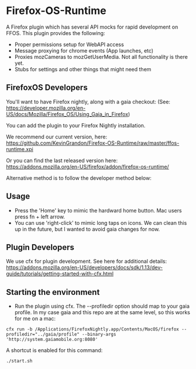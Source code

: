 Firefox-OS-Runtime
==================

A Firefox plugin which has several API mocks for rapid development on FFOS. This plugin provides the following:

* Proper permissions setup for WebAPI access
* Message proxying for chrome events (App launches, etc)
* Proxies mozCameras to mozGetUserMedia. Not all functionality is there yet.
* Stubs for settings and other things that might need them


FirefoxOS Developers
-------------
You'll want to have Firefox nightly, along with a gaia checkout: (See: https://developer.mozilla.org/en-US/docs/Mozilla/Firefox_OS/Using_Gaia_in_Firefox)

You can add the plugin to your Firefox Nightly installation.

We recommend our current version, here: https://github.com/KevinGrandon/Firefox-OS-Runtime/raw/master/ffos-runtime.xpi

Or you can find the last released version here: https://addons.mozilla.org/en-US/firefox/addon/firefox-os-runtime/

Alternative method is to follow the developer method below:


Usage
-------------
* Press the 'Home' key to mimic the hardward home button. Mac users press fn + left arrow.
* You can use 'right-click' to mimic long taps on icons. We can clean this up in the future, but I wanted to avoid gaia changes for now.

Plugin Developers
-------------
We use cfx for plugin development. See here for additional details: https://addons.mozilla.org/en-US/developers/docs/sdk/1.13/dev-guide/tutorials/getting-started-with-cfx.html

Starting the environment
-------------
- Run the plugin using cfx. The --profiledir option should map to your gaia profile. In my case gaia and this repo are at the same level, so this works for me on a mac:
```
cfx run -b /Applications/FirefoxNightly.app/Contents/MacOS/firefox --profiledir="../gaia/profile" --binary-args 'http://system.gaiamobile.org:8080'
```

A shortcut is enabled for this command:
```
./start.sh
```